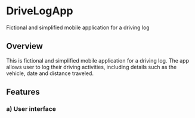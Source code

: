# DriveLogApp
Fictional and simplified mobile application for a driving log

## Overview
This is fictional and simplified mobile application for a driving log. The app allows user to log their driving activities, including details such as the vehicle, date and distance traveled.

## Features
### a) User interface
